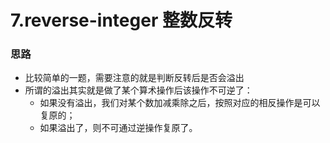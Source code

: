 # 7.reverse-integer 整数反转

### 思路

- 比较简单的一题，需要注意的就是判断反转后是否会溢出
- 所谓的溢出其实就是做了某个算术操作后该操作不可逆了：
  - 如果没有溢出，我们对某个数加减乘除之后，按照对应的相反操作是可以复原的；
  - 如果溢出了，则不可通过逆操作复原了。

